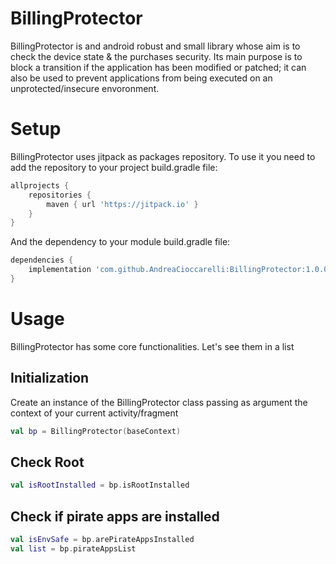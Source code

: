 # BillingProtector
BillingProtector is and android robust and small library whose aim is to check the device state & the purchases security. 
Its main purpose is to block a transition if the application has been modified or patched; it can also be used to prevent applications from being executed on an unprotected/insecure envoronment.

# Setup
BillingProtector uses jitpack as packages repository.
To use it you need to add the repository to your project build.gradle file:
```gradle
allprojects {
    repositories {
        maven { url 'https://jitpack.io' }
    }
}
```
And the dependency to your module build.gradle file:
```gradle
dependencies {
    implementation 'com.github.AndreaCioccarelli:BillingProtector:1.0.0'
}
```

# Usage
BillingProtector has some core functionalities. Let's see them in a list

## Initialization
Create an instance of the BillingProtector class passing as argument the context of your current activity/fragment
```kotlin
val bp = BillingProtector(baseContext)
```

## Check Root
```kotlin
val isRootInstalled = bp.isRootInstalled
```

## Check if pirate apps are installed
```kotlin
val isEnvSafe = bp.arePirateAppsInstalled
val list = bp.pirateAppsList
```
